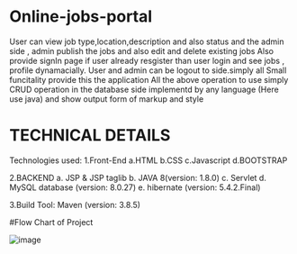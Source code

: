 # Online-jobs-portal

User can view job type,location,description and also status and the admin side , admin publish the jobs and also edit and delete existing jobs
Also provide signIn page if user already resgister than user login and see jobs , profile dynamacially.
User and admin can be logout to side.simply all Small funcitality provide this the application
All the above operation to use simply CRUD operation in the database side implementd by any language (Here use java) and show output form of markup and style


# TECHNICAL DETAILS
Technologies used:
1.Front-End
  a.HTML
  b.CSS
  c.Javascript
  d.BOOTSTRAP

2.BACKEND
  a. JSP & JSP taglib
  b. JAVA 8(version: 1.8.0)
  c. Servlet
  d. MySQL database (version: 8.0.27)
  e. hibernate (version: 5.4.2.Final)

3.Build Tool: Maven (version: 3.8.5)

#Flow Chart of Project

![image](https://user-images.githubusercontent.com/88284160/190997684-ed6437fa-e201-47e7-a46b-d65767fbf620.png)



